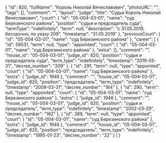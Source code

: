 {
    "id": 820,
    "fullName": "Король Николай Вячеславович",
    "photoURL": "",
    "tags": [],
    "comment": "",
    "layout": "judge",
    "title": "Судья Король Николай Вячеславович",
    "court": {
        "id": "05-004-03-01",
        "name": "суд Березинского района",
        "position": "судья и председатель суда",
        "termType": "indefinitely",
        "term": null,
        "description": "c 31.05.2019, бессрочно, по указу 209",
        "timestamp": "31.05.2019"
    },
    "previousCourt": {
        "id": "05-004-03-01",
        "name": "суд Березинского района"
    },
    "career": [
        {
            "id": 58531,
            "term": null,
            "type": "appointed",
            "court": {
                "id": "05-004-03-01",
                "name": "суд Березинского района"
            },
            "extra": [],
            "comment": "",
            "house_id": "05-004-03-01",
            "judge_id": 820,
            "position": "судья и председатель суда",
            "term_type": "indefinitely",
            "timestamp": "2019-05-31",
            "decree_number": "209"
        },
        {
            "id": 291,
            "term": null,
            "type": "appointed",
            "court": {
                "id": "05-004-03-01",
                "name": "суд Березинского района"
            },
            "extra": {
                "judge_id": 1946
            },
            "comment": "",
            "house_id": "05-004-03-01",
            "judge_id": 820,
            "position": "председатель",
            "term_type": "indefinitely",
            "timestamp": "2009-03-31",
            "decree_number": "164"
        },
        {
            "id": 290,
            "term": null,
            "type": "appointed",
            "court": {
                "id": "05-004-03-01",
                "name": "суд Березинского района"
            },
            "extra": {
                "judge_id": 1946
            },
            "comment": "",
            "house_id": "05-004-03-01",
            "judge_id": 820,
            "position": "судья и председатель",
            "term_type": "indefinitely",
            "timestamp": "2002-03-29",
            "decree_number": "162"
        },
        {
            "id": 289,
            "term": null,
            "type": "appointed",
            "court": {
                "id": "05-004-03-01",
                "name": "суд Березинского района"
            },
            "extra": {
                "judge_id": 1946
            },
            "comment": "",
            "house_id": "05-004-03-01",
            "judge_id": 820,
            "position": "председатель",
            "term_type": "indefinitely",
            "timestamp": "1995-01-23",
            "decree_number": "22"
        }
    ]
}